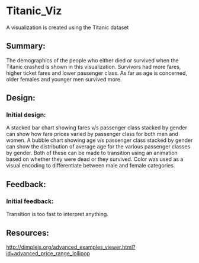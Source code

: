 # Titanic_Viz
A visualization is created using the Titanic dataset
## Summary:
The demographics of the people who either died or survived when the Titanic crashed is shown in this visualization. 
Survivors had more fares, higher ticket fares and lower passenger class. As far as age is concerned, older females and younger men survived more.

## Design:
### Initial design:
A stacked bar chart showing fares v/s passenger class stacked by gender can show how fare prices varied by passenger class for both men and women. 
A bubble chart showing age v/s passenger class stacked by gender can show the distribution of average age for the various passenger classes by gender.
Both of these can be made to transition using an animation based on whether they were dead or they survived.
Color was used as a visual encoding to differentiate between male and female categories. 

## Feedback:
### Initial feedback:
Transition is too fast to interpret anything.

## Resources:
http://dimplejs.org/advanced_examples_viewer.html?id=advanced_price_range_lollipop